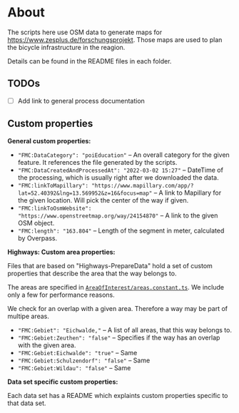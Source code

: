 # About

The scripts here use OSM data to generate maps for https://www.zesplus.de/forschungsprojekt. Those maps are used to plan the bicycle infrastructure in the reagion.

Details can be found in the README files in each folder.

## TODOs

- [ ] Add link to general process documentation

## Custom properties

**General custom properties:**

- `"FMC:DataCategory": "poiEducation"` – An overall category for the given feature. It references the file generated by the scripts.
- `"FMC:DataCreatedAndProcessedAt": "2022-03-02 15:27"` – DateTime of the processing, which is usually right after we downloaded the data.
- `"FMC:linkToMapillary": "https://www.mapillary.com/app/?lat=52.40392&lng=13.569952&z=16&focus=map"` – A link to Mapillary for the given location. Will pick the center of the way if given.
- `"FMC:linkToOsmWebsite": "https://www.openstreetmap.org/way/24154870"` – A link to the given OSM object.
- `"FMC:length": "163.804"` – Length of the segment in meter, calculated by Overpass.

**Highways: Custom area properties:**

Files that are based on "Highways-PrepareData" hold a set of custom properties that describe the area that the way belongs to.

The areas are specified in [`AreaOfInterest/areas.constant.ts`](./AreaOfInterest/areas.constant.ts). We include only a few for performance reasons.

We check for an overlap with a given area. Therefore a way may be part of multipe areas.

- `"FMC:Gebiet": "Eichwalde,"` – A list of all areas, that this way belongs to.
- `"FMC:Gebiet:Zeuthen": "false"` – Specifies if the way has an overlap with the given area.
- `"FMC:Gebiet:Eichwalde": "true"` – Same
- `"FMC:Gebiet:Schulzendorf": "false"` – Same
- `"FMC:Gebiet:Wildau": "false"` – Same

**Data set specific custom properties:**

Each data set has a README which explaints custom properties specific to that data set.
